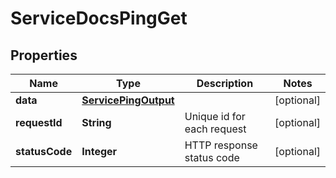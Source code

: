 

# ServiceDocsPingGet


## Properties

| Name | Type | Description | Notes |
|------------ | ------------- | ------------- | -------------|
|**data** | [**ServicePingOutput**](ServicePingOutput.md) |  |  [optional] |
|**requestId** | **String** | Unique id for each request |  [optional] |
|**statusCode** | **Integer** | HTTP response status code |  [optional] |



